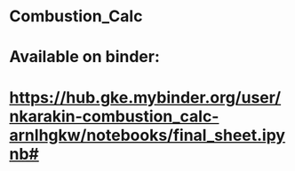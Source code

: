 # Combustion_Calc
# Available on binder:
# https://hub.gke.mybinder.org/user/nkarakin-combustion_calc-arnlhgkw/notebooks/final_sheet.ipynb#
